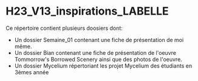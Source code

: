 # H23_V13_inspirations_LABELLE

Ce répertoire contient plusieurs doosiers dont:
* Un dossier Semaine_01 contenant une fiche de présentation de moi même.
* Un dossier Bian contenant une fiche de présentation de l'oeuvre Tommorrow's Borrowed Scenery ainsi que des photos de l'oeuvre.
* Un dossier Mycelium répertoriant les projet Mycelium des étudiants en 3èmes année
